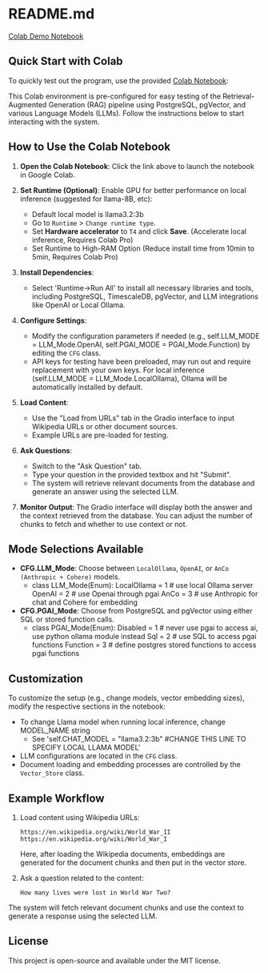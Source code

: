# README.md

[Colab Demo Notebook](https://colab.research.google.com/drive/17_M4j1LR0BfY1aOrxYpvCLj1Rwyt1ey_?usp=sharing)

## Quick Start with Colab
To quickly test out the program, use the provided [Colab Notebook](https://colab.research.google.com/drive/17_M4j1LR0BfY1aOrxYpvCLj1Rwyt1ey_?usp=sharing):

This Colab environment is pre-configured for easy testing of the Retrieval-Augmented Generation (RAG) pipeline using PostgreSQL, pgVector, and various Language Models (LLMs). Follow the instructions below to start interacting with the system.

## How to Use the Colab Notebook

1. **Open the Colab Notebook**: 
   Click the link above to launch the notebook in Google Colab.

2. **Set Runtime (Optional)**: 
   Enable GPU for better performance on local inference (suggested for llama-8B, etc):
   - Default local model is llama3.2:3b
   - Go to `Runtime` > `Change runtime type`.
   - Set **Hardware accelerator** to `T4` and click **Save**. (Accelerate local inference, Requires Colab Pro)
   - Set Runtime to High-RAM Option (Reduce install time from 10min to 5min, Requires Colab Pro)

4. **Install Dependencies**:
   - Select 'Runtime->Run All' to install all necessary libraries and tools, including PostgreSQL, TimescaleDB, pgVector, and LLM integrations like OpenAI or Local Ollama.

5. **Configure Settings**:
   - Modify the configuration parameters if needed (e.g., self.LLM_MODE = LLM_Mode.OpenAI, self.PGAI_MODE = PGAI_Mode.Function) by editing the `CFG` class.
   - API keys for testing have been preloaded, may run out and require replacement with your own keys. For local inference (self.LLM_MODE = LLM_Mode.LocalOllama), Ollama will be automatically installed by default.

6. **Load Content**:
   - Use the "Load from URLs" tab in the Gradio interface to input Wikipedia URLs or other document sources.
   - Example URLs are pre-loaded for testing.

7. **Ask Questions**:
   - Switch to the "Ask Question" tab.
   - Type your question in the provided textbox and hit "Submit".
   - The system will retrieve relevant documents from the database and generate an answer using the selected LLM.

8. **Monitor Output**:
   The Gradio interface will display both the answer and the context retrieved from the database. You can adjust the number of chunks to fetch and whether to use context or not.

## Mode Selections Available
- **CFG.LLM_Mode**: Choose between `LocalOllama`, `OpenAI`, or `AnCo (Anthropic + Cohere)` models.
   - class LLM_Mode(Enum):
       LocalOllama = 1 # use local Ollama server
       OpenAI      = 2 # use Openai through pgai
       AnCo        = 3 # use Anthropic for chat and Cohere for embedding
- **CFG.PGAI_Mode**: Choose from PostgreSQL and pgVector using either SQL or stored function calls.
   - class PGAI_Mode(Enum):
       Disabled = 1 # never use pgai to access ai, use python ollama module instead
       Sql      = 2 # use SQL to access pgai functions
       Function = 3 # define postgres stored functions to access pgai functions

## Customization
To customize the setup (e.g., change models, vector embedding sizes), modify the respective sections in the notebook:
- To change Llama model when running local inference, change MODEL_NAME string
   - See 'self.CHAT_MODEL = "llama3.2:3b" #CHANGE THIS LINE TO SPECIFY LOCAL LLAMA MODEL'
- LLM configurations are located in the `CFG` class.
- Document loading and embedding processes are controlled by the `Vector_Store` class.

## Example Workflow

1. Load content using Wikipedia URLs:
   ```text
   https://en.wikipedia.org/wiki/World_War_II
   https://en.wikipedia.org/wiki/World_War_I
   ```
   Here, after loading the Wikipedia documents, embeddings are generated for the document chunks and then put in the vector store.
   
3. Ask a question related to the content:
   ```text
   How many lives were lost in World War Two?
   ```

The system will fetch relevant document chunks and use the context to generate a response using the selected LLM.

## License
This project is open-source and available under the MIT license.
